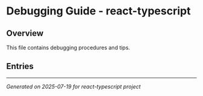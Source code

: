# Debugging Guide - react-typescript

## Overview

This file contains debugging procedures and tips.

## Entries

<!-- Entries will be added here automatically -->

---
*Generated on 2025-07-19 for react-typescript project*
